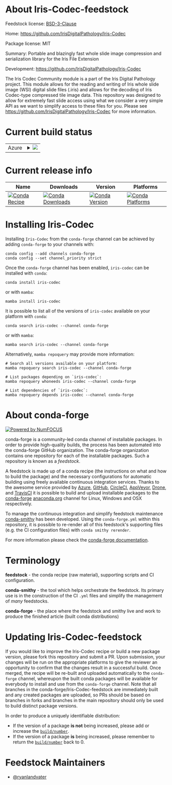About Iris-Codec-feedstock
==========================

Feedstock license: [BSD-3-Clause](https://github.com/conda-forge/Iris-Codec-feedstock/blob/main/LICENSE.txt)

Home: https://github.com/IrisDigitalPathology/Iris-Codec

Package license: MIT

Summary: Portable and blazingly fast whole slide image compression and serialization library for the Iris File Extension

Development: https://github.com/IrisDigitalPathology/Iris-Codec

The Iris Codec Community module is a part of the Iris Digital Pathology project.
This module allows for the reading and writing of Iris whole slide image (WSI) digital slide files (.iris) and
allows for the decoding of Iris Codec-type compressed tile image data. This repository was designed to allow
for extremely fast slide access using what we consider a very simple API as we want to simplify access to these
files for you. Please see <https://github.com/IrisDigitalPathology/Iris-Codec> for more information.


Current build status
====================


<table>
    
  <tr>
    <td>Azure</td>
    <td>
      <details>
        <summary>
          <a href="https://dev.azure.com/conda-forge/feedstock-builds/_build/latest?definitionId=25325&branchName=main">
            <img src="https://dev.azure.com/conda-forge/feedstock-builds/_apis/build/status/Iris-Codec-feedstock?branchName=main">
          </a>
        </summary>
        <table>
          <thead><tr><th>Variant</th><th>Status</th></tr></thead>
          <tbody><tr>
              <td>linux_64_python3.10.____cpython</td>
              <td>
                <a href="https://dev.azure.com/conda-forge/feedstock-builds/_build/latest?definitionId=25325&branchName=main">
                  <img src="https://dev.azure.com/conda-forge/feedstock-builds/_apis/build/status/Iris-Codec-feedstock?branchName=main&jobName=linux&configuration=linux%20linux_64_python3.10.____cpython" alt="variant">
                </a>
              </td>
            </tr><tr>
              <td>linux_64_python3.11.____cpython</td>
              <td>
                <a href="https://dev.azure.com/conda-forge/feedstock-builds/_build/latest?definitionId=25325&branchName=main">
                  <img src="https://dev.azure.com/conda-forge/feedstock-builds/_apis/build/status/Iris-Codec-feedstock?branchName=main&jobName=linux&configuration=linux%20linux_64_python3.11.____cpython" alt="variant">
                </a>
              </td>
            </tr><tr>
              <td>linux_64_python3.12.____cpython</td>
              <td>
                <a href="https://dev.azure.com/conda-forge/feedstock-builds/_build/latest?definitionId=25325&branchName=main">
                  <img src="https://dev.azure.com/conda-forge/feedstock-builds/_apis/build/status/Iris-Codec-feedstock?branchName=main&jobName=linux&configuration=linux%20linux_64_python3.12.____cpython" alt="variant">
                </a>
              </td>
            </tr><tr>
              <td>linux_64_python3.13.____cp313</td>
              <td>
                <a href="https://dev.azure.com/conda-forge/feedstock-builds/_build/latest?definitionId=25325&branchName=main">
                  <img src="https://dev.azure.com/conda-forge/feedstock-builds/_apis/build/status/Iris-Codec-feedstock?branchName=main&jobName=linux&configuration=linux%20linux_64_python3.13.____cp313" alt="variant">
                </a>
              </td>
            </tr><tr>
              <td>linux_64_python3.9.____cpython</td>
              <td>
                <a href="https://dev.azure.com/conda-forge/feedstock-builds/_build/latest?definitionId=25325&branchName=main">
                  <img src="https://dev.azure.com/conda-forge/feedstock-builds/_apis/build/status/Iris-Codec-feedstock?branchName=main&jobName=linux&configuration=linux%20linux_64_python3.9.____cpython" alt="variant">
                </a>
              </td>
            </tr><tr>
              <td>linux_aarch64_python3.10.____cpython</td>
              <td>
                <a href="https://dev.azure.com/conda-forge/feedstock-builds/_build/latest?definitionId=25325&branchName=main">
                  <img src="https://dev.azure.com/conda-forge/feedstock-builds/_apis/build/status/Iris-Codec-feedstock?branchName=main&jobName=linux&configuration=linux%20linux_aarch64_python3.10.____cpython" alt="variant">
                </a>
              </td>
            </tr><tr>
              <td>linux_aarch64_python3.11.____cpython</td>
              <td>
                <a href="https://dev.azure.com/conda-forge/feedstock-builds/_build/latest?definitionId=25325&branchName=main">
                  <img src="https://dev.azure.com/conda-forge/feedstock-builds/_apis/build/status/Iris-Codec-feedstock?branchName=main&jobName=linux&configuration=linux%20linux_aarch64_python3.11.____cpython" alt="variant">
                </a>
              </td>
            </tr><tr>
              <td>linux_aarch64_python3.12.____cpython</td>
              <td>
                <a href="https://dev.azure.com/conda-forge/feedstock-builds/_build/latest?definitionId=25325&branchName=main">
                  <img src="https://dev.azure.com/conda-forge/feedstock-builds/_apis/build/status/Iris-Codec-feedstock?branchName=main&jobName=linux&configuration=linux%20linux_aarch64_python3.12.____cpython" alt="variant">
                </a>
              </td>
            </tr><tr>
              <td>linux_aarch64_python3.13.____cp313</td>
              <td>
                <a href="https://dev.azure.com/conda-forge/feedstock-builds/_build/latest?definitionId=25325&branchName=main">
                  <img src="https://dev.azure.com/conda-forge/feedstock-builds/_apis/build/status/Iris-Codec-feedstock?branchName=main&jobName=linux&configuration=linux%20linux_aarch64_python3.13.____cp313" alt="variant">
                </a>
              </td>
            </tr><tr>
              <td>linux_aarch64_python3.9.____cpython</td>
              <td>
                <a href="https://dev.azure.com/conda-forge/feedstock-builds/_build/latest?definitionId=25325&branchName=main">
                  <img src="https://dev.azure.com/conda-forge/feedstock-builds/_apis/build/status/Iris-Codec-feedstock?branchName=main&jobName=linux&configuration=linux%20linux_aarch64_python3.9.____cpython" alt="variant">
                </a>
              </td>
            </tr><tr>
              <td>linux_ppc64le_python3.10.____cpython</td>
              <td>
                <a href="https://dev.azure.com/conda-forge/feedstock-builds/_build/latest?definitionId=25325&branchName=main">
                  <img src="https://dev.azure.com/conda-forge/feedstock-builds/_apis/build/status/Iris-Codec-feedstock?branchName=main&jobName=linux&configuration=linux%20linux_ppc64le_python3.10.____cpython" alt="variant">
                </a>
              </td>
            </tr><tr>
              <td>linux_ppc64le_python3.11.____cpython</td>
              <td>
                <a href="https://dev.azure.com/conda-forge/feedstock-builds/_build/latest?definitionId=25325&branchName=main">
                  <img src="https://dev.azure.com/conda-forge/feedstock-builds/_apis/build/status/Iris-Codec-feedstock?branchName=main&jobName=linux&configuration=linux%20linux_ppc64le_python3.11.____cpython" alt="variant">
                </a>
              </td>
            </tr><tr>
              <td>linux_ppc64le_python3.12.____cpython</td>
              <td>
                <a href="https://dev.azure.com/conda-forge/feedstock-builds/_build/latest?definitionId=25325&branchName=main">
                  <img src="https://dev.azure.com/conda-forge/feedstock-builds/_apis/build/status/Iris-Codec-feedstock?branchName=main&jobName=linux&configuration=linux%20linux_ppc64le_python3.12.____cpython" alt="variant">
                </a>
              </td>
            </tr><tr>
              <td>linux_ppc64le_python3.13.____cp313</td>
              <td>
                <a href="https://dev.azure.com/conda-forge/feedstock-builds/_build/latest?definitionId=25325&branchName=main">
                  <img src="https://dev.azure.com/conda-forge/feedstock-builds/_apis/build/status/Iris-Codec-feedstock?branchName=main&jobName=linux&configuration=linux%20linux_ppc64le_python3.13.____cp313" alt="variant">
                </a>
              </td>
            </tr><tr>
              <td>linux_ppc64le_python3.9.____cpython</td>
              <td>
                <a href="https://dev.azure.com/conda-forge/feedstock-builds/_build/latest?definitionId=25325&branchName=main">
                  <img src="https://dev.azure.com/conda-forge/feedstock-builds/_apis/build/status/Iris-Codec-feedstock?branchName=main&jobName=linux&configuration=linux%20linux_ppc64le_python3.9.____cpython" alt="variant">
                </a>
              </td>
            </tr><tr>
              <td>osx_64_python3.10.____cpython</td>
              <td>
                <a href="https://dev.azure.com/conda-forge/feedstock-builds/_build/latest?definitionId=25325&branchName=main">
                  <img src="https://dev.azure.com/conda-forge/feedstock-builds/_apis/build/status/Iris-Codec-feedstock?branchName=main&jobName=osx&configuration=osx%20osx_64_python3.10.____cpython" alt="variant">
                </a>
              </td>
            </tr><tr>
              <td>osx_64_python3.11.____cpython</td>
              <td>
                <a href="https://dev.azure.com/conda-forge/feedstock-builds/_build/latest?definitionId=25325&branchName=main">
                  <img src="https://dev.azure.com/conda-forge/feedstock-builds/_apis/build/status/Iris-Codec-feedstock?branchName=main&jobName=osx&configuration=osx%20osx_64_python3.11.____cpython" alt="variant">
                </a>
              </td>
            </tr><tr>
              <td>osx_64_python3.12.____cpython</td>
              <td>
                <a href="https://dev.azure.com/conda-forge/feedstock-builds/_build/latest?definitionId=25325&branchName=main">
                  <img src="https://dev.azure.com/conda-forge/feedstock-builds/_apis/build/status/Iris-Codec-feedstock?branchName=main&jobName=osx&configuration=osx%20osx_64_python3.12.____cpython" alt="variant">
                </a>
              </td>
            </tr><tr>
              <td>osx_64_python3.13.____cp313</td>
              <td>
                <a href="https://dev.azure.com/conda-forge/feedstock-builds/_build/latest?definitionId=25325&branchName=main">
                  <img src="https://dev.azure.com/conda-forge/feedstock-builds/_apis/build/status/Iris-Codec-feedstock?branchName=main&jobName=osx&configuration=osx%20osx_64_python3.13.____cp313" alt="variant">
                </a>
              </td>
            </tr><tr>
              <td>osx_64_python3.9.____cpython</td>
              <td>
                <a href="https://dev.azure.com/conda-forge/feedstock-builds/_build/latest?definitionId=25325&branchName=main">
                  <img src="https://dev.azure.com/conda-forge/feedstock-builds/_apis/build/status/Iris-Codec-feedstock?branchName=main&jobName=osx&configuration=osx%20osx_64_python3.9.____cpython" alt="variant">
                </a>
              </td>
            </tr><tr>
              <td>osx_arm64_python3.10.____cpython</td>
              <td>
                <a href="https://dev.azure.com/conda-forge/feedstock-builds/_build/latest?definitionId=25325&branchName=main">
                  <img src="https://dev.azure.com/conda-forge/feedstock-builds/_apis/build/status/Iris-Codec-feedstock?branchName=main&jobName=osx&configuration=osx%20osx_arm64_python3.10.____cpython" alt="variant">
                </a>
              </td>
            </tr><tr>
              <td>osx_arm64_python3.11.____cpython</td>
              <td>
                <a href="https://dev.azure.com/conda-forge/feedstock-builds/_build/latest?definitionId=25325&branchName=main">
                  <img src="https://dev.azure.com/conda-forge/feedstock-builds/_apis/build/status/Iris-Codec-feedstock?branchName=main&jobName=osx&configuration=osx%20osx_arm64_python3.11.____cpython" alt="variant">
                </a>
              </td>
            </tr><tr>
              <td>osx_arm64_python3.12.____cpython</td>
              <td>
                <a href="https://dev.azure.com/conda-forge/feedstock-builds/_build/latest?definitionId=25325&branchName=main">
                  <img src="https://dev.azure.com/conda-forge/feedstock-builds/_apis/build/status/Iris-Codec-feedstock?branchName=main&jobName=osx&configuration=osx%20osx_arm64_python3.12.____cpython" alt="variant">
                </a>
              </td>
            </tr><tr>
              <td>osx_arm64_python3.13.____cp313</td>
              <td>
                <a href="https://dev.azure.com/conda-forge/feedstock-builds/_build/latest?definitionId=25325&branchName=main">
                  <img src="https://dev.azure.com/conda-forge/feedstock-builds/_apis/build/status/Iris-Codec-feedstock?branchName=main&jobName=osx&configuration=osx%20osx_arm64_python3.13.____cp313" alt="variant">
                </a>
              </td>
            </tr><tr>
              <td>osx_arm64_python3.9.____cpython</td>
              <td>
                <a href="https://dev.azure.com/conda-forge/feedstock-builds/_build/latest?definitionId=25325&branchName=main">
                  <img src="https://dev.azure.com/conda-forge/feedstock-builds/_apis/build/status/Iris-Codec-feedstock?branchName=main&jobName=osx&configuration=osx%20osx_arm64_python3.9.____cpython" alt="variant">
                </a>
              </td>
            </tr><tr>
              <td>win_64_python3.10.____cpython</td>
              <td>
                <a href="https://dev.azure.com/conda-forge/feedstock-builds/_build/latest?definitionId=25325&branchName=main">
                  <img src="https://dev.azure.com/conda-forge/feedstock-builds/_apis/build/status/Iris-Codec-feedstock?branchName=main&jobName=win&configuration=win%20win_64_python3.10.____cpython" alt="variant">
                </a>
              </td>
            </tr><tr>
              <td>win_64_python3.11.____cpython</td>
              <td>
                <a href="https://dev.azure.com/conda-forge/feedstock-builds/_build/latest?definitionId=25325&branchName=main">
                  <img src="https://dev.azure.com/conda-forge/feedstock-builds/_apis/build/status/Iris-Codec-feedstock?branchName=main&jobName=win&configuration=win%20win_64_python3.11.____cpython" alt="variant">
                </a>
              </td>
            </tr><tr>
              <td>win_64_python3.12.____cpython</td>
              <td>
                <a href="https://dev.azure.com/conda-forge/feedstock-builds/_build/latest?definitionId=25325&branchName=main">
                  <img src="https://dev.azure.com/conda-forge/feedstock-builds/_apis/build/status/Iris-Codec-feedstock?branchName=main&jobName=win&configuration=win%20win_64_python3.12.____cpython" alt="variant">
                </a>
              </td>
            </tr><tr>
              <td>win_64_python3.13.____cp313</td>
              <td>
                <a href="https://dev.azure.com/conda-forge/feedstock-builds/_build/latest?definitionId=25325&branchName=main">
                  <img src="https://dev.azure.com/conda-forge/feedstock-builds/_apis/build/status/Iris-Codec-feedstock?branchName=main&jobName=win&configuration=win%20win_64_python3.13.____cp313" alt="variant">
                </a>
              </td>
            </tr><tr>
              <td>win_64_python3.9.____cpython</td>
              <td>
                <a href="https://dev.azure.com/conda-forge/feedstock-builds/_build/latest?definitionId=25325&branchName=main">
                  <img src="https://dev.azure.com/conda-forge/feedstock-builds/_apis/build/status/Iris-Codec-feedstock?branchName=main&jobName=win&configuration=win%20win_64_python3.9.____cpython" alt="variant">
                </a>
              </td>
            </tr>
          </tbody>
        </table>
      </details>
    </td>
  </tr>
</table>

Current release info
====================

| Name | Downloads | Version | Platforms |
| --- | --- | --- | --- |
| [![Conda Recipe](https://img.shields.io/badge/recipe-iris--codec-green.svg)](https://anaconda.org/conda-forge/iris-codec) | [![Conda Downloads](https://img.shields.io/conda/dn/conda-forge/iris-codec.svg)](https://anaconda.org/conda-forge/iris-codec) | [![Conda Version](https://img.shields.io/conda/vn/conda-forge/iris-codec.svg)](https://anaconda.org/conda-forge/iris-codec) | [![Conda Platforms](https://img.shields.io/conda/pn/conda-forge/iris-codec.svg)](https://anaconda.org/conda-forge/iris-codec) |

Installing Iris-Codec
=====================

Installing `Iris-Codec` from the `conda-forge` channel can be achieved by adding `conda-forge` to your channels with:

```
conda config --add channels conda-forge
conda config --set channel_priority strict
```

Once the `conda-forge` channel has been enabled, `iris-codec` can be installed with `conda`:

```
conda install iris-codec
```

or with `mamba`:

```
mamba install iris-codec
```

It is possible to list all of the versions of `iris-codec` available on your platform with `conda`:

```
conda search iris-codec --channel conda-forge
```

or with `mamba`:

```
mamba search iris-codec --channel conda-forge
```

Alternatively, `mamba repoquery` may provide more information:

```
# Search all versions available on your platform:
mamba repoquery search iris-codec --channel conda-forge

# List packages depending on `iris-codec`:
mamba repoquery whoneeds iris-codec --channel conda-forge

# List dependencies of `iris-codec`:
mamba repoquery depends iris-codec --channel conda-forge
```


About conda-forge
=================

[![Powered by
NumFOCUS](https://img.shields.io/badge/powered%20by-NumFOCUS-orange.svg?style=flat&colorA=E1523D&colorB=007D8A)](https://numfocus.org)

conda-forge is a community-led conda channel of installable packages.
In order to provide high-quality builds, the process has been automated into the
conda-forge GitHub organization. The conda-forge organization contains one repository
for each of the installable packages. Such a repository is known as a *feedstock*.

A feedstock is made up of a conda recipe (the instructions on what and how to build
the package) and the necessary configurations for automatic building using freely
available continuous integration services. Thanks to the awesome service provided by
[Azure](https://azure.microsoft.com/en-us/services/devops/), [GitHub](https://github.com/),
[CircleCI](https://circleci.com/), [AppVeyor](https://www.appveyor.com/),
[Drone](https://cloud.drone.io/welcome), and [TravisCI](https://travis-ci.com/)
it is possible to build and upload installable packages to the
[conda-forge](https://anaconda.org/conda-forge) [anaconda.org](https://anaconda.org/)
channel for Linux, Windows and OSX respectively.

To manage the continuous integration and simplify feedstock maintenance
[conda-smithy](https://github.com/conda-forge/conda-smithy) has been developed.
Using the ``conda-forge.yml`` within this repository, it is possible to re-render all of
this feedstock's supporting files (e.g. the CI configuration files) with ``conda smithy rerender``.

For more information please check the [conda-forge documentation](https://conda-forge.org/docs/).

Terminology
===========

**feedstock** - the conda recipe (raw material), supporting scripts and CI configuration.

**conda-smithy** - the tool which helps orchestrate the feedstock.
                   Its primary use is in the construction of the CI ``.yml`` files
                   and simplify the management of *many* feedstocks.

**conda-forge** - the place where the feedstock and smithy live and work to
                  produce the finished article (built conda distributions)


Updating Iris-Codec-feedstock
=============================

If you would like to improve the Iris-Codec recipe or build a new
package version, please fork this repository and submit a PR. Upon submission,
your changes will be run on the appropriate platforms to give the reviewer an
opportunity to confirm that the changes result in a successful build. Once
merged, the recipe will be re-built and uploaded automatically to the
`conda-forge` channel, whereupon the built conda packages will be available for
everybody to install and use from the `conda-forge` channel.
Note that all branches in the conda-forge/Iris-Codec-feedstock are
immediately built and any created packages are uploaded, so PRs should be based
on branches in forks and branches in the main repository should only be used to
build distinct package versions.

In order to produce a uniquely identifiable distribution:
 * If the version of a package **is not** being increased, please add or increase
   the [``build/number``](https://docs.conda.io/projects/conda-build/en/latest/resources/define-metadata.html#build-number-and-string).
 * If the version of a package **is** being increased, please remember to return
   the [``build/number``](https://docs.conda.io/projects/conda-build/en/latest/resources/define-metadata.html#build-number-and-string)
   back to 0.

Feedstock Maintainers
=====================

* [@ryanlandvater](https://github.com/ryanlandvater/)

